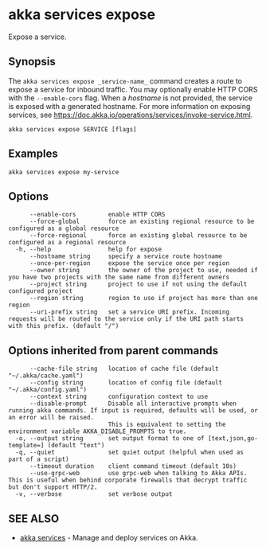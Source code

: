 # akka services expose

Expose a service.

## Synopsis

The `akka services expose _service-name_` command creates a route to expose a service for inbound traffic.
You may optionally enable HTTP CORS with the `--enable-cors` flag.
When a _hostname_ is not provided, the service is exposed with a generated hostname.
For more information on exposing services, see https://doc.akka.io/operations/services/invoke-service.html.

```
akka services expose SERVICE [flags]
```

## Examples

```
akka services expose my-service
```

## Options

```
      --enable-cors         enable HTTP CORS
      --force-global        force an existing regional resource to be configured as a global resource
      --force-regional      force an existing global resource to be configured as a regional resource
  -h, --help                help for expose
      --hostname string     specify a service route hostname
      --once-per-region     expose the service once per region
      --owner string        the owner of the project to use, needed if you have two projects with the same name from different owners
      --project string      project to use if not using the default configured project
      --region string       region to use if project has more than one region
      --uri-prefix string   set a service URI prefix. Incoming requests will be routed to the service only if the URI path starts with this prefix. (default "/")
```

## Options inherited from parent commands

```
      --cache-file string   location of cache file (default "~/.akka/cache.yaml")
      --config string       location of config file (default "~/.akka/config.yaml")
      --context string      configuration context to use
      --disable-prompt      Disable all interactive prompts when running akka commands. If input is required, defaults will be used, or an error will be raised.
                            This is equivalent to setting the environment variable AKKA_DISABLE_PROMPTS to true.
  -o, --output string       set output format to one of [text,json,go-template=] (default "text")
  -q, --quiet               set quiet output (helpful when used as part of a script)
      --timeout duration    client command timeout (default 10s)
      --use-grpc-web        use grpc-web when talking to Akka APIs. This is useful when behind corporate firewalls that decrypt traffic but don't support HTTP/2.
  -v, --verbose             set verbose output
```

## SEE ALSO

* [akka services](akka_services.html)	 - Manage and deploy services on Akka.
